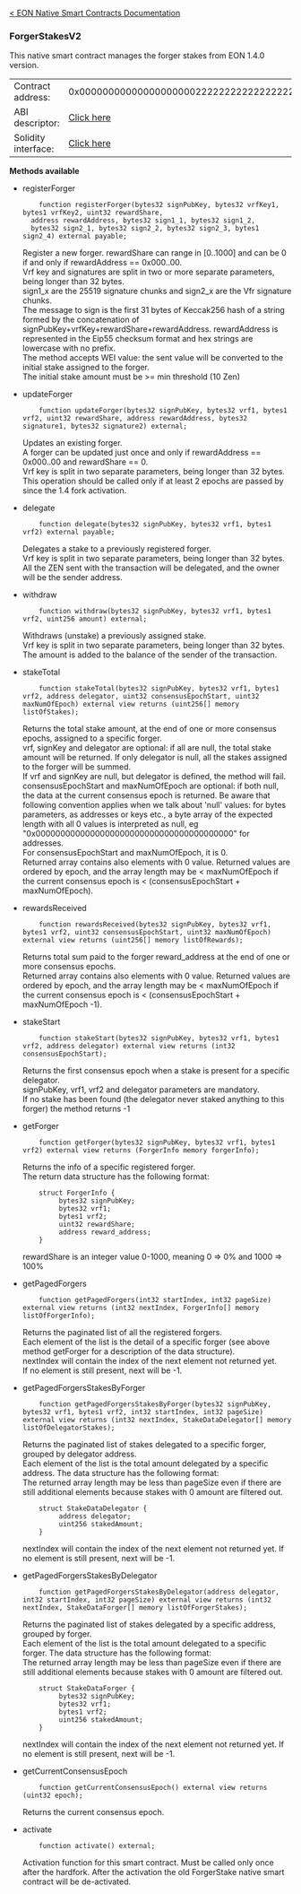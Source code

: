 [&lt; EON Native Smart Contracts Documentation](/doc/nativesc/index.md) 
### ForgerStakesV2

This native smart contract manages the forger stakes from EON 1.4.0 version.

|    |    | 
| --------             | -------      | 
| Contract address:    | 0x0000000000000000000022222222222222222333   | 
| ABI descriptor:       | [Click here](/doc/nativesc/contracts/ForgerStakesV2.json)   |
| Solidity interface:       | [Click here](/doc/nativesc/contracts/ForgerStakesV2.sol)   |

  

**Methods available**

- registerForger

          function registerForger(bytes32 signPubKey, bytes32 vrfKey1, bytes1 vrfKey2, uint32 rewardShare,
        address rewardAddress, bytes32 sign1_1, bytes32 sign1_2,
        bytes32 sign2_1, bytes32 sign2_2, bytes32 sign2_3, bytes1 sign2_4) external payable;
  
     Register a new forger.
     rewardShare can range in [0..1000] and can be 0 if and only if rewardAddress == 0x000..00.<br>
     Vrf key and signatures are split in two or more separate parameters, being longer than 32 bytes.<br>
     sign1_x are the 25519 signature chunks and sign2_x are the Vfr signature chunks.<br>
     The message to sign is the first 31 bytes of Keccak256 hash of a string formed by the concatenation
     of signPubKey+vrfKey+rewardShare+rewardAddress. rewardAddress is represented in the Eip55
     checksum format and hex strings are lowercase with no prefix.<br>
     The method accepts WEI value: the sent value will be converted to the initial stake assigned to the forger.<br>
     The initial stake amount must be >= min threshold (10 Zen)

- updateForger

          function updateForger(bytes32 signPubKey, bytes32 vrf1, bytes1 vrf2, uint32 rewardShare, address rewardAddress, bytes32 signature1, bytes32 signature2) external;

     Updates an existing forger.<br>
     A forger can be updated just once and only if rewardAddress == 0x000..00 and rewardShare == 0.<br>
     Vrf key is split in two separate parameters, being longer than 32 bytes.<br>
     This operation should be called only if at least 2 epochs are passed by since the 1.4 fork activation.

- delegate

          function delegate(bytes32 signPubKey, bytes32 vrf1, bytes1 vrf2) external payable;
  
     Delegates a stake to a previously registered forger.<br>
     Vrf key is split in two separate parameters, being longer than 32 bytes.<br>
     All the ZEN sent with the transaction will be delegated, and the owner will be the sender address.

- withdraw

          function withdraw(bytes32 signPubKey, bytes32 vrf1, bytes1 vrf2, uint256 amount) external;
  
     Withdraws (unstake) a previously assigned stake.<br>
     Vrf key is split in two separate parameters, being longer than 32 bytes.<br>
     The amount is added to the balance of the sender of the transaction.

- stakeTotal

          function stakeTotal(bytes32 signPubKey, bytes32 vrf1, bytes1 vrf2, address delegator, uint32 consensusEpochStart, uint32 maxNumOfEpoch) external view returns (uint256[] memory listOfStakes);

     Returns the total stake amount, at the end of one or more consensus epochs, assigned to a specific forger.<br>
     vrf, signKey and delegator are optional: if all are null, the total stake amount will be returned. If only
     delegator is null, all the stakes assigned to the forger will be summed.<br>
     If vrf and signKey are null, but delegator is defined, the method will fail.<br>
     consensusEpochStart and maxNumOfEpoch are optional: if both null, the data at the current consensus epoch is returned.
     Be aware that following convention applies when we talk about 'null' values: for bytes parameters, as addresses or keys etc., a byte array of the expected length with all 0 values is interpreted as null, eg "0x0000000000000000000000000000000000000000" for addresses.<br>
     For consensusEpochStart and maxNumOfEpoch, it is 0.<br>
     Returned array contains also elements with 0 value. Returned values are ordered by epoch, and the array length may
     be < maxNumOfEpoch if the current consensus epoch is < (consensusEpochStart + maxNumOfEpoch).


- rewardsReceived

          function rewardsReceived(bytes32 signPubKey, bytes32 vrf1, bytes1 vrf2, uint32 consensusEpochStart, uint32 maxNumOfEpoch) external view returns (uint256[] memory listOfRewards);

     Returns total sum paid to the forger reward_address at the end of one or more consensus epochs.<br>
     Returned array contains also elements with 0 value. Returned values are ordered by epoch, and the array length may
     be < maxNumOfEpoch if the current consensus epoch is < (consensusEpochStart + maxNumOfEpoch -1).

- stakeStart

          function stakeStart(bytes32 signPubKey, bytes32 vrf1, bytes1 vrf2, address delegator) external view returns (int32 consensusEpochStart);

     Returns the first consensus epoch when a stake is present for a specific delegator.<br>
     signPubKey, vrf1, vrf2 and delegator parameters are mandatory.<br>
     If no stake has been found (the delegator never staked anything to this forger) the method returns -1
 
- getForger

          function getForger(bytes32 signPubKey, bytes32 vrf1, bytes1 vrf2) external view returns (ForgerInfo memory forgerInfo);

     Returns the info of a specific registered forger.<br>
     The return data structure has the following format:

          struct ForgerInfo {
               bytes32 signPubKey;
               bytes32 vrf1;
               bytes1 vrf2;
               uint32 rewardShare;
               address reward_address;
          }

     rewardShare is an integer value 0-1000, meaning 0 => 0% and 1000 => 100%

- getPagedForgers

          function getPagedForgers(int32 startIndex, int32 pageSize) external view returns (int32 nextIndex, ForgerInfo[] memory listOfForgerInfo);

     Returns the paginated list of all the registered forgers.<br>
     Each element of the list is the detail of a specific forger (see above method getForger for a description of the data structure).<br>
     nextIndex will contain the index of the next element not returned yet. <br>If no element is still present, next will be -1.


- getPagedForgersStakesByForger

          function getPagedForgersStakesByForger(bytes32 signPubKey, bytes32 vrf1, bytes1 vrf2, int32 startIndex, int32 pageSize) external view returns (int32 nextIndex, StakeDataDelegator[] memory listOfDelegatorStakes);
    
     Returns the paginated list of stakes delegated to a specific forger, grouped by delegator address.<br>
     Each element of the list is the total amount delegated by a specific address. The data structure has the following format:<br>
     The returned array length may be less than pageSize even if there are still additional elements because stakes with 0 amount are filtered out.

          struct StakeDataDelegator {
               address delegator;
               uint256 stakedAmount;
          }

     nextIndex will contain the index of the next element not returned yet. If no element is still present, next will be -1.

- getPagedForgersStakesByDelegator

          function getPagedForgersStakesByDelegator(address delegator, int32 startIndex, int32 pageSize) external view returns (int32 nextIndex, StakeDataForger[] memory listOfForgerStakes);

     Returns the paginated list of stakes delegated by a specific address, grouped by forger.<br>
     Each element of the list is the total amount delegated to  a specific forger. The data structure has the following format:<br>
     The returned array length may be less than pageSize even if there are still additional elements because stakes with 0 amount are filtered out.

     
          struct StakeDataForger {
               bytes32 signPubKey;
               bytes32 vrf1;
               bytes1 vrf2;
               uint256 stakedAmount;
          } 

     nextIndex will contain the index of the next element not returned yet. If no element is still present, next will be -1.

- getCurrentConsensusEpoch

          function getCurrentConsensusEpoch() external view returns (uint32 epoch);

     Returns the current consensus epoch.

- activate

          function activate() external;

     Activation function for this smart contract. Must be called only once after the hardfork. After the activation the old ForgerStake native smart contract will be de-activated.


    

    

    

    
    





